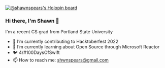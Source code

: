 [![@shawnspears's Holopin board](https://holopin.io/api/user/board?user=shawnspears)](https://holopin.io/@shawnspears)
### Hi there, I'm Shawn 👋
I'm a recent CS grad from Portland State University
- 🎃 I’m currently contributing to Hacktoberfest 2022
- 🌱 I’m currently learning about Open Source through Microsoft Reactor
- 🐦 4/#100DaysOfSwift
- 📫 How to reach me: shwnspears@gmail.com

<!--
**shawnspears/shawnspears** is a ✨ _special_ ✨ repository because its `README.md` (this file) appears on your GitHub profile.

Here are some ideas to get you started:

- 🔭 I’m currently working on ...
- 🌱 I’m currently learning ...
- 👯 I’m looking to collaborate on ...
- 🤔 I’m looking for help with ...
- 💬 Ask me about ...
- 📫 How to reach me: ...
- 😄 Pronouns: ...
- ⚡ Fun fact: ...
-->


